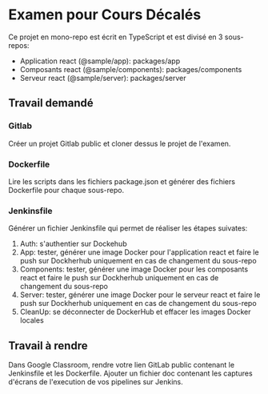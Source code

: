 # Examen pour Cours Décalés

Ce projet en mono-repo est écrit en TypeScript et est divisé en 3 sous-repos:
- Application react (@sample/app): packages/app
- Composants react (@sample/components): packages/components
- Serveur react (@sample/server): packages/server

## Travail demandé

### Gitlab

Créer un projet Gitlab public et cloner dessus le projet de l'examen.

### Dockerfile

Lire les scripts dans les fichiers package.json et générer des fichiers Dockerfile pour chaque sous-repo.

### Jenkinsfile

Générer un fichier Jenkinsfile qui permet de réaliser les étapes suivates:
1) Auth: s'authentier sur Dockehub
2) App: tester, générer une image Docker pour l'application react et faire le push sur Dockherhub uniquement en cas de changement du sous-repo
3) Components: tester, générer une image Docker pour les composants react et faire le push sur Dockherhub uniquement en cas de changement du sous-repo
3) Server: tester, générer une image Docker pour le serveur react et faire le push sur Dockherhub uniquement en cas de changement du sous-repo
4) CleanUp: se déconnecter de DockerHub et effacer les images Docker locales

## Travail à rendre

Dans Google Classroom, rendre votre lien GitLab public contenant le Jenkinsfile et les Dockerfile.
Ajouter un fichier doc contenant les captures d'écrans de l'execution de vos pipelines sur Jenkins.